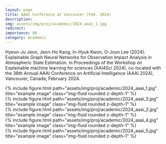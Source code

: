 ```yaml
---
layout: page
title: AAAI Conference at Vancouver (Feb. 2024) 
description: 
img: assets/img/proj/academic/2024_aaai_1.jpg
redirect: 
importance: 99
category: Academic
---
```


Hyeon-Ju Jeon, Jeon-Ho Kang, In-Hyuk Kwon, O-Joun Lee (2024). Explainable Graph Neural Networks for Observation Impact Analysis in Atmospheric
State Estimation. in Proceedings of the Workshop on Explainable machine learning for sciences (XAI4Sci 2024), co-located with the 38th Annual AAAI Conference on Artificial Intelligence (AAAI 2024), Vancouver, Canada; February
2024.


<div class="row">
    <div class="col-sm mt-2 mt-md-0">
        {% include figure.html path="assets/img/proj/academic/2024_aaai_1.jpg" title="example image" class="img-fluid rounded z-depth-1" %}
    </div>
    <div class="col-sm mt-2 mt-md-0">
        {% include figure.html path="assets/img/proj/academic/2024_aaai_3.jpg" title="example image" class="img-fluid rounded z-depth-1" %}
    </div>
</div>
<div class="caption">
    
</div>

<div class="row">
    <div class="col-sm mt-3 mt-md-0">
        {% include figure.html path="assets/img/proj/academic/2024_aaai_2.jpg" title="example image" class="img-fluid rounded z-depth-1" %}
    </div>
    <div class="col-sm mt-3 mt-md-0">
        {% include figure.html path="assets/img/proj/academic/2024_aaai_4.jpg" title="example image" class="img-fluid rounded z-depth-1" %}
    </div>
    <div class="col-sm mt-3 mt-md-0">
        {% include figure.html path="assets/img/proj/academic/2024_aaai_5.jpg" title="example image" class="img-fluid rounded z-depth-1" %}
    </div>
</div>
<div class="caption">
   
</div>


